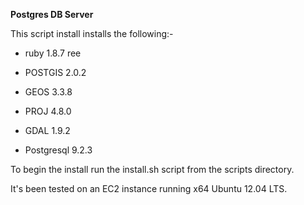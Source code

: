 **Postgres DB Server**

This script install installs the following:-


- ruby 1.8.7 ree

- POSTGIS 2.0.2

- GEOS 3.3.8

- PROJ 4.8.0

- GDAL 1.9.2
- Postgresql 9.2.3

To begin the install run the install.sh script from the scripts directory.

It's been tested on an EC2 instance running x64 Ubuntu 12.04 LTS. 

